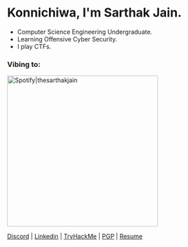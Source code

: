 # Konnichiwa, I'm Sarthak Jain.
- Computer Science Engineering Undergraduate.
- Learning Offensive Cyber Security.
- I play CTFs.

### Vibing to:
[<img src="https://github-spotify-api.thesarthakjain.vercel.app/api/spotify" alt="Spotify|thesarthakjain" width="350" />][spotify]

<a href="https://discord.com/users/629276069878562817">Discord</a> | <a href="https://www.linkedin.com/in/thesarthakjain">Linkedin</a> | <a href="https://tryhackme.com/p/thesarthakjain">TryHackMe</a> | <a href="https://raw.githubusercontent.com/thesarthakjain/thesarthakjain/main/utils/PGP">PGP</a> | <a href="https://github.com/thesarthakjain/thesarthakjain/raw/main/utils/Sarthak_Resume_Without_Contact.pdf">Resume</a>

[spotify]: https://open.spotify.com/user/3173cdyb5ycg6bbawxvrpnjmpxum?si=ZHYl6GKfRkKhmyeuVf4iJA
